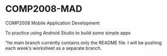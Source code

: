 # COMP2008-MAD
COMP2008 Mobile Application Development

To practice using Android Studio to build some simple apps

“he main branch currently contains only the README file. 
I will be pushing each week’s worksheet as a separate branch.
